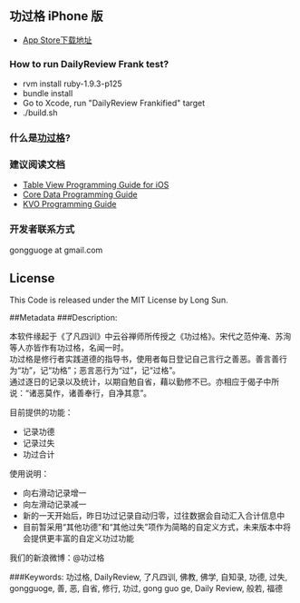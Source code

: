 ##  功过格 iPhone 版

* [App Store下载地址](http://itunes.apple.com/us/app/gong-guo-ge/id529803905)

### How to run DailyReview Frank test?

- rvm install ruby-1.9.3-p125
- bundle install
- Go to Xcode, run "DailyReview Frankified" target
- ./build.sh

### 什么是[功过格](http://baike.baidu.com/view/995178.htm)?

### 建议阅读文档
* [Table View Programming Guide for iOS](http://developer.apple.com/library/ios/#documentation/UserExperience/Conceptual/TableView_iPhone/AboutTableViewsiPhone/AboutTableViewsiPhone.html)
* [Core Data Programming Guide](http://developer.apple.com/library/mac/#documentation/cocoa/conceptual/coredata/cdprogrammingguide.html)
* [KVO Programming Guide](https://developer.apple.com/library/mac/#documentation/cocoa/Conceptual/KeyValueObserving/KeyValueObserving.html)

### 开发者联系方式
gongguoge at gmail.com

## License
This Code is released under the MIT License by Long Sun.

##Metadata
###Description:

本软件缘起于《了凡四训》中云谷禅师所传授之《功过格》。宋代之范仲淹、苏洵等人亦皆作有功过格，名闻一时。  
功过格是修行者实践道德的指导书，使用者每日登记自己言行之善恶。善言善行为“功”，记“功格”；恶言恶行为“过”，记“过格”。  
通过逐日的记录以及统计，以期自勉自省，藉以勤修不已。亦相应于偈子中所说：“诸恶莫作，诸善奉行，自净其意”。  

目前提供的功能：  
- 记录功德  
- 记录过失  
- 功过合计  

使用说明：  
- 向右滑动记录增一  
- 向左滑动记录减一  
- 新的一天开始后，昨日功过记录自动归零，过往数据会自动汇入合计信息中  
- 目前暂采用“其他功德”和“其他过失”项作为简略的自定义方式，未来版本中将会提供更丰富的自定义功过功能  

我们的新浪微博：@功过格  


###Keywords:
功过格, DailyReview, 了凡四训, 佛教, 佛学, 自知录, 功德, 过失, gongguoge, 善, 恶, 自省, 修行, 功过, gong guo ge, Daily Review, 般若, 福德

